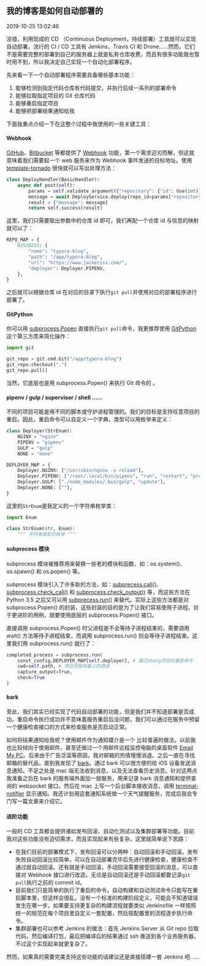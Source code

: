 ## 我的博客是如何自动部署的

2019-10-25 13:02:46

没错，利用现成的 CD （Continuous Deployment，持续部署）工具就可以实现自动部署。流行的 CI / CD 工具有 Jenkins、Travis CI 和 Drone……然而，它们不是需要完整的部署到自己的服务器上就是私有仓库收费，而且有很多功能我也暂时用不到，所以我决定自己实现一个自动化部署程序。

先来看一下一个自动部署程序需要具备哪些基本功能：

1. 能够检测到指定代码仓库有代码提交，并执行后续一系列的部署命令
2. 能够拉取指定项目的 Git 仓库代码
3. 能够重启指定项目
4. 能够把部署结果通知给我

下面我重点介绍一下在这整个过程中我使用的一些关键工具：

#### Webhook

[GitHub](https://developer.github.com/webhooks/)、[Bitbucket](https://confluence.atlassian.com/bitbucket/manage-webhooks-735643732.html) 等都提供了 [Webhook]([https://www.wikiwand.com/zh-hans/%E7%BD%91%E7%BB%9C%E9%92%A9%E5%AD%90](https://www.wikiwand.com/zh-hans/网络钩子)) 功能，第一个需求迎刃而解，但这就意味着我们需要起一个 web 服务来作为 Webhook 事件发送的目标地址。使用 [template-tornado](https://github.com/Jackeriss/template-tornado) 很快就可以写出处理方法：

```python
class DeployHandler(BasicHandler):
    async def post(self):
        params = self.validate_argument({"repository": {"id": Use(int)}})
        message = await DeployService.deploy(repo_id=params["repository"]["id"])
        result = {"message": message}
        return self.success(result)
```

这里，我们只需要取出参数中的仓库 id 即可，我们再配一个仓库 id 与信息的映射就可以了：

```python
REPO_MAP = {
    83530215: {
        "name": "typora-blog",
        "path": "/app/typora-blog",
        "url": "https://www.jackeriss.com/",
        "deployer": Deployer.PIPENV,
    },
}
```

之后就可以根据仓库 id 在对应的目录下执行`git pull`并使用对应的部署程序进行部署了。

#### GitPython

你可以用 [subprocess.Popen](https://docs.python.org/zh-cn/3/library/subprocess.html#subprocess.Popen) 直接执行`git pull`命令，我更推荐使用 [GitPython](https://github.com/gitpython-developers/GitPython) 这个第三方库来简化操作：

```python
import git

git_repo = git.cmd.Git("/app/typora-blog")
git_repo.checkout(".")
git_repo.pull()
```

当然，它底层也是用 subprocess.Popen() 来执行 Git 命令的 。

#### pipenv / gulp / supervisor / shell ......

不同的项目可能是用不同的脚本或守护进程管理的。我们的目标是支持任意项目的重启。因此，重启命令可以自定义一个字典，类型可以用枚举来定义：

```python
class Deployer(StrEnum):
    NGINX = "nginx"
    PIPENV = "pipenv"
    GULP = "gulp"
    NONE = "none"

DEPLOYER_MAP = {
    Deployer.NGINX: ["/usr/sbin/nginx -s reload"],
    Deployer.PIPENV: ["/root/.local/bin/pipenv", "run", "restart", "prod"],
    Deployer.GULP: ["./node_modules/.bin/gulp", "update"],
    Deployer.NONE: [""],
}
```

这里的`StrEnum`是我定义的一个字符串枚举类：

```python
import Enum

class StrEnum(str, Enum):
    """ 字符串类型的枚举 """
```

#### subprocess 模块

subprocess 模块被推荐用来替换一些老的模块和函数，如：os.system()、os.spawn() 和 os.popen() 等。

subprocess 模块引入了许多新的方法，如：[subprecess.call()](https://docs.python.org/zh-cn/3/library/subprocess.html#subprocess.call)、[subprocess.check_call()](https://docs.python.org/zh-cn/3/library/subprocess.html#subprocess.check_call) 和 [subprocess.check_output()](https://docs.python.org/zh-cn/3/library/subprocess.html#subprocess.check_output) 等，而这些方法在 Python 3.5 之后又可以用 [subprecess.run()](https://docs.python.org/zh-cn/3/library/subprocess.html#subprocess.run) 来替代。实际上这些方法都是对 subprocess.Popen() 的封装，这些封装的目的是为了让我们容易使用子进程。对于更进阶的用例，就要使用底层的 subprocess.Popen() 接口。

直接调用 subprocess.Popen() 时父进程是不会等待子进程结束的，需要调用 wait() 方法等待子进程结束，而调用 subprocess.run() 则会等待子进程结束。这里我们用 subprocess.run() 就行了：

```python
completed_process = subprocess.run(
    const_config.DEPLOYER_MAP[self.deployer], # 通过shang项目的重启命令
    cwd=self.path, # 项目在服务器上的路径
    capture_output=True,
    check=True
)
```

#### bark

至此，我们其实已经实现了代码自动部署的功能，但是我们并不知道部署是否成功。重启命令执行成功并不意味着服务重启后没问题，我们可以通过在服务中预留一个健康检查接口的方式来检查服务是否启动正常。

如何将结果通知给我呢？使用邮件作为通知媒介是一个 比较普遍的做法。以前我也比较倾向于使用邮件，甚至还做过一个用邮件远程监控电脑的桌面软件 [Email My PC](https://jackeriss.github.io/email_my_pc/)。后来由于广告泛滥等原因，我对邮箱的热情慢慢消退。之后一直在寻找邮箱的替代品，直到我发现了 [bark](https://github.com/Finb/Bark)。通过 bark 可以很方便的给 iOS 设备发送消息通知。不足之处是 mac 端无法收到消息，以及无法查看历史消息。针对这两点我准备之后在 bark 的服务端外面加一层服务，用来记录 bark 消息通知和提供查询的 websocket 接口，然后在 mac 上写一个后台脚本接收消息，调用 [terminal-notifier](https://github.com/julienXX/terminal-notifier) 显示通知。我还计划用这套通知系统做一个天气提醒服务，完成后我会专门写一篇文章来介绍它。

#### 进阶功能

一般的 CD 工具都会提供诸如发布回滚、自动化测试以及集群部署等功能。目前我对这些功能没有迫切需求，而且实现起来有些复杂，这里就简单说下思路：

- 在我们目前的部署模式下，发布回滚可以分两种：自动回滚和手动回滚。发布失败自动回滚比较简单，可以在自动部署完毕后先进行健康检查，健康检查不通过就自动回滚。还有就是手动回滚，手动回滚需要接受回滚的消息，可以直接对 Webhook 接口进行改造。无论是自动回滚还是手动回滚都要记录`git pull`执行之前的 commit id。
- 目前我们只是简单的执行了重启的命令，自动构建和自动测试命令只能写在重启脚本里，但这样会很乱，没有一个标准的构建阶段定义，可能会不知道错误发生在哪一步。如果要支持更复杂的构建流程就要类似 Jenkinsfile 一样按照统一的规范在每个项目里自定义一套配置，然后按配置里的流程逐步执行命令。
- 集群部署也可以参考 Jenkins 的做法：首先 Jenkins Server 从 Git repo 拉取代码，然后编译打包，最后把编译后的结果通过 ssh 推送到各个业务服务器。不过这个实现起来就更复杂了。

然而，如果真的需要完美支持这些功能的话建议还是直接搭建一套 Jenkins 吧……